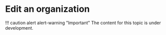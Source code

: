 # Edit an organization

!!! caution alert alert-warning "Important"
    The content for this topic is under development.